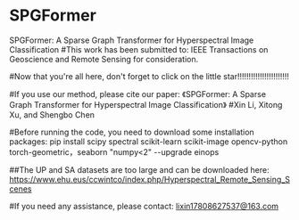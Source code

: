 # SPGFormer
SPGFormer: A Sparse Graph Transformer for Hyperspectral Image Classification
#This work has been submitted to: IEEE Transactions on Geoscience and Remote Sensing for consideration.

#Now that you're all here, don't forget to click on the little star!!!!!!!!!!!!!!!!!!!!!!!

#If you use our method, please cite our paper: 《SPGFormer: A Sparse Graph Transformer for Hyperspectral Image Classification》
#Xin Li, Xitong Xu, and Shengbo Chen

#Before running the code, you need to download some installation packages: pip install scipy spectral scikit-learn scikit-image opencv-python torch-geometric，seaborn "numpy<2" --upgrade einops

##The UP and SA datasets are too large and can be downloaded here: https://www.ehu.eus/ccwintco/index.php/Hyperspectral_Remote_Sensing_Scenes










#If you need any assistance, please contact: lixin17808627537@163.com
